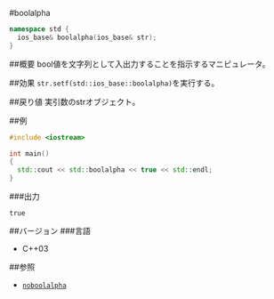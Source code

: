 #boolalpha
```cpp
namespace std {
  ios_base& boolalpha(ios_base& str);
}
```

##概要
bool値を文字列として入出力することを指示するマニピュレータ。

##効果
`str.setf(std::ios_base::boolalpha)`を実行する。

##戻り値
実引数のstrオブジェクト。

##例
```cpp
#include <iostream>

int main()
{
  std::cout << std::boolalpha << true << std::endl;
}
```

###出力
```
true
```

##バージョン
###言語
- C++03

##参照
- [`noboolalpha`](./noboolalpha.md)

